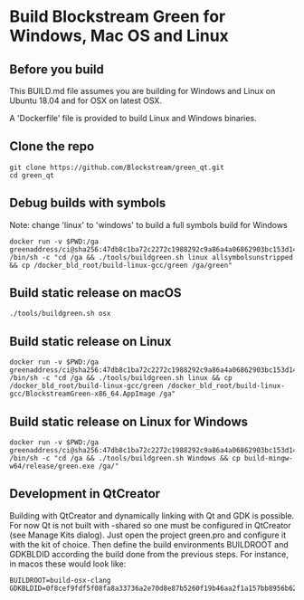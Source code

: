 # Build Blockstream Green for Windows, Mac OS and Linux

## Before you build

This BUILD.md file assumes you are building for Windows and Linux on Ubuntu 18.04 and for OSX on latest OSX.

A 'Dockerfile' file is provided to build Linux and Windows binaries.

## Clone the repo

```
git clone https://github.com/Blockstream/green_qt.git
cd green_qt
```

## Debug builds with symbols

Note: change 'linux' to 'windows' to build a full symbols build for Windows

```
docker run -v $PWD:/ga greenaddress/ci@sha256:47db8c1ba72c2272c1988292c9a86a4a06862903bc153d149a8fa197b8f0fd28 /bin/sh -c "cd /ga && ./tools/buildgreen.sh linux allsymbolsunstripped && cp /docker_bld_root/build-linux-gcc/green /ga/green"
```

## Build static release on macOS

```
./tools/buildgreen.sh osx
```

## Build static release on Linux

```
docker run -v $PWD:/ga greenaddress/ci@sha256:47db8c1ba72c2272c1988292c9a86a4a06862903bc153d149a8fa197b8f0fd28 /bin/sh -c "cd /ga && ./tools/buildgreen.sh linux && cp /docker_bld_root/build-linux-gcc/green /docker_bld_root/build-linux-gcc/BlockstreamGreen-x86_64.AppImage /ga"
```

## Build static release on Linux for Windows

```
docker run -v $PWD:/ga greenaddress/ci@sha256:47db8c1ba72c2272c1988292c9a86a4a06862903bc153d149a8fa197b8f0fd28 /bin/sh -c "cd /ga && ./tools/buildgreen.sh Windows && cp build-mingw-w64/release/green.exe /ga/"
```

## Development in QtCreator

Building with QtCreator and dynamically linking with Qt and GDK is possible. For
now Qt is not built with -shared so one must be configured in QtCreator (see
Manage Kits dialog).
Just open the project green.pro and configure it with the kit of choice. Then
define the build environments BUILDROOT and GDKBLDID according the build done
from the previous steps. For instance, in macos these would look like:
```
BUILDROOT=build-osx-clang
GDKBLDID=0f8cef9fdf5f08fa8a33736a2e70d8e87b5260f19b46aa2f1a157bb8956b6280
```
